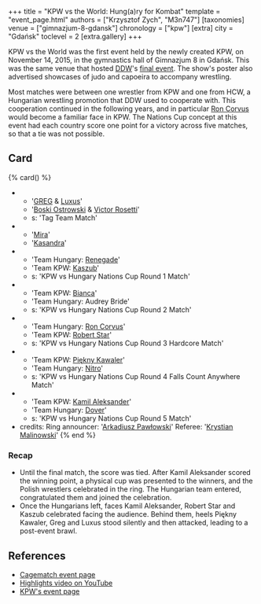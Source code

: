 +++
title = "KPW vs the World: Hung(a)ry for Kombat"
template = "event_page.html"
authors = ["Krzysztof Zych", "M3n747"]
[taxonomies]
venue = ["gimnazjum-8-gdansk"]
chronology = ["kpw"]
[extra]
city = "Gdańsk"
toclevel = 2
[extra.gallery]
+++

KPW vs the World was the first event held by the newly created KPW, on November 14, 2015, in the gymnastics hall of Gimnazjum 8 in Gdańsk. This was the same venue that hosted [DDW](@/o/ddw.md)'s [final event](@/e/ddw/2015-05-02-ddw-house-show-2.md). The show's poster also advertised showcases of judo and capoeira to accompany wrestling.

Most matches were between one wrestler from KPW and one from HCW, a Hungarian wrestling promotion that DDW used to cooperate with. This cooperation continued in the following years, and in particular [Ron Corvus](@/w/ron-corvus.md) would become a familiar face in KPW. The Nations Cup concept at this event had each country score one point for a victory across five matches, so that a tie was not possible.

## Card

{% card() %}
- - '[GREG](@/w/greg.md) & [Luxus](@/w/luxus.md)'
  - '[Boski Ostrowski](@/w/ostrowski.md) & [Victor Rosetti](@/w/rosetti.md)'
  - s: 'Tag Team Match'
- - '[Mira](@/w/mira.md)'
  - '[Kasandra](@/w/kasandra.md)'
- - 'Team Hungary: [Renegade](@/w/renegade.md)'
  - 'Team KPW: [Kaszub](@/w/kaszub.md)'
  - s: 'KPW vs Hungary Nations Cup Round 1 Match'
- - 'Team KPW: [Bianca](@/w/bianca.md)'
  - 'Team Hungary: Audrey Bride'
  - s: 'KPW vs Hungary Nations Cup Round 2 Match'
- - 'Team Hungary: [Ron Corvus](@/w/ron-corvus.md)'
  - 'Team KPW: [Robert Star](@/w/robert-star.md)'
  - s: 'KPW vs Hungary Nations Cup Round 3 Hardcore Match'
- - 'Team KPW: [Piękny Kawaler](@/w/piekny-kawaler.md)'
  - 'Team Hungary: [Nitro](@/w/nitro.md)'
  - s: 'KPW vs Hungary Nations Cup Round 4 Falls Count Anywhere Match'
- - 'Team KPW: [Kamil Aleksander](@/w/kamil-aleksander.md)'
  - 'Team Hungary: [Dover](@/w/dover.md)'
  - s: 'KPW vs Hungary Nations Cup Round 5 Match'
- credits:
    Ring announcer: '[Arkadiusz Pawłowski](@/w/pan-pawlowski.md)'
    Referee: '[Krystian Malinowski](@/w/krystian-malinowski.md)'
{% end %}

### Recap

* Until the final match, the score was tied. After Kamil Aleksander scored the winning point, a physical cup was presented to the winners, and the Polish wrestlers celebrated in the ring. The Hungarian team entered, congratulated them and joined the celebration.
* Once the Hungarians left, faces Kamil Aleksander, Robert Star and Kaszub celebrated facing the audience. Behind them, heels Piękny Kawaler, Greg and Luxus stood silently and then attacked, leading to a post-event brawl.

## References

* [Cagematch event page](https://www.cagematch.net/?id=1&nr=153079)
* [Highlights video on YouTube](https://www.youtube.com/watch?v=yRUcvds5OnI)
* [KPW's event page](https://kpwrestling.pl/events/kpw-vs-the-world/)
